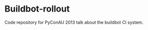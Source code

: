 Buildbot-rollout
================

Code repository for PyConAU 2013 talk about the buildbot CI system.
